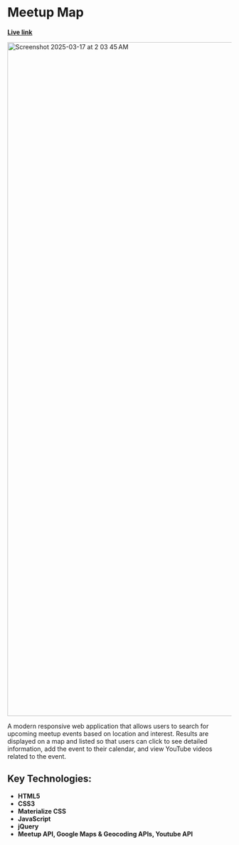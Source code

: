 # Meetup Map

**[Live link](http://www.meetup-map.com)**


<img width="1512" alt="Screenshot 2025-03-17 at 2 03 45 AM" src="https://github.com/user-attachments/assets/b32a2ee2-bbd5-4cdf-bfa9-ed482c09b4e9" />

A modern responsive web application that allows users to search for upcoming meetup events based on location and interest. Results are displayed on a map and listed so that users can click to see detailed information, add the event to their calendar, and view YouTube videos related to the event.

## Key Technologies:
- **HTML5**
- **CSS3**
- **Materialize CSS**
- **JavaScript**
- **jQuery**
- **Meetup API, Google Maps & Geocoding APIs, Youtube API**
